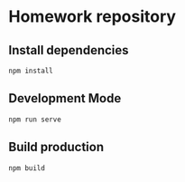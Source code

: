# Homework repository

## Install dependencies
```npm install```
## Development Mode 
```npm run serve```

## Build production 
```npm build```
